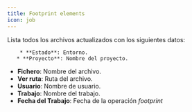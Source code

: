 ```yaml
---
title: Footprint elements
icon: job
---
```

Lista todos los archivos actualizados con los siguientes datos:

        * **Estado**: Entorno. 
       * **Proyecto**: Nombre del proyecto.
       
* **Fichero**: Nombre del archivo.
* **Ver ruta**: Ruta del archivo.
* **Usuario**: Nombre de usuario.
* **Trabajo**: Nombre del trabajo.
* **Fecha del Trabajo**: Fecha de la operación *footprint*